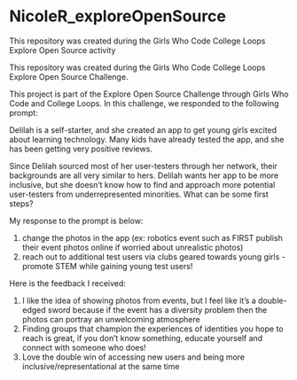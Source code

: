 # NicoleR_exploreOpenSource
This repository was created during the Girls Who Code College Loops Explore Open Source activity

This repository was created during the Girls Who Code College Loops Explore Open Source Challenge.

This project is part of the Explore Open Source Challenge through Girls Who Code and College Loops. In this challenge, we responded to the following prompt:

Delilah is a self-starter, and she created an app to get young girls excited about learning technology. Many kids have already tested the app, and she has been getting very positive reviews.

Since Delilah sourced most of her user-testers through her network, their backgrounds are all very similar to hers. Delilah wants her app to be more inclusive, but she doesn’t know how to find and approach more potential user-testers from underrepresented minorities. What can be some first steps?

My response to the prompt is below:
1. change the photos in the app (ex: robotics event such as FIRST publish their event photos online if worried about unrealistic photos)
2. reach out to additional test users via clubs geared towards young girls - promote STEM while gaining young test users!

Here is the feedback I received:
1. I like the idea of showing photos from events, but I feel like it’s a double-edged sword because if the event has a diversity problem then the photos can portray an unwelcoming atmosphere
2. Finding groups that champion the experiences of identities you hope to reach is great, if you don’t know something, educate yourself and connect with someone who does!
3. Love the double win of accessing new users and being more inclusive/representational at the same time

